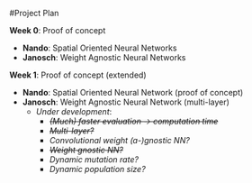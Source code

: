 #Project Plan

**Week 0**: Proof of concept
- **Nando**: Spatial Oriented Neural Networks
- **Janosch**: Weight Agnostic Neural Networks

**Week 1**: Proof of concept (extended)
- **Nando**: Spatial Oriented Neural Network (proof of concept)
- **Janosch**: Weight Agnostic Neural Network (multi-layer)
  - *Under development*:
    - ~~_(Much) faster evaluation -> computation time_~~
    - ~~_Multi-layer?_~~
    - _Convolutional weight (a-)gnostic NN?_
    - ~~_Weight gnostic NN?_~~
    - _Dynamic mutation rate?_
    - _Dynamic population size?_